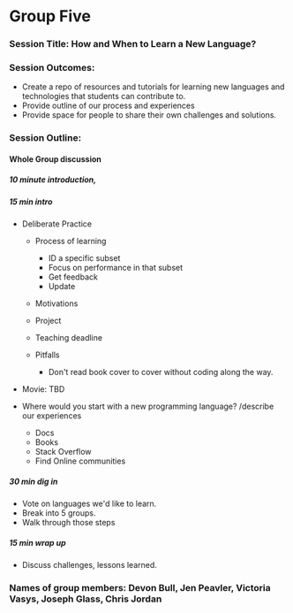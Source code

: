 # Group Five

### Session Title: How and When to Learn a New Language?

### Session Outcomes: 
- Create a repo of resources and tutorials for learning new languages and technologies that students can contribute to.
- Provide outline of our process and experiences
- Provide space for people to share their own challenges and solutions.

### Session Outline:

#### Whole Group discussion

##### 10 minute introduction, 

##### 15 min intro


- Deliberate Practice
  - Process of learning
    - ID a specific subset
    - Focus on performance in that subset
    - Get feedback
    - Update 

   - Motivations
    - Project
    - Teaching deadline
   - Pitfalls
     - Don't read book cover to cover without coding along the way.
      
- Movie: TBD

- Where would you start with a new programming language? /describe our experiences
  - Docs
  - Books
  - Stack Overflow
  - Find Online communities
  

##### 30 min dig in
- Vote on languages we'd like to learn.
- Break into 5 groups. 
- Walk through those steps

##### 15 min wrap up 
- Discuss challenges, lessons learned.


### Names of group members: Devon Bull, Jen Peavler, Victoria Vasys, Joseph Glass, Chris Jordan
